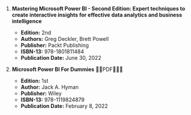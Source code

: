 1. **Mastering Microsoft Power BI - Second Edition: Expert techniques to create interactive insights for effective data analytics and business intelligence**
   - **Edition:** 2nd
   - **Authors:** Greg Deckler, Brett Powell
   - **Publisher:** Packt Publishing
   - **ISBN-13:** 978-1801811484
   - **Publication Date:** June 30, 2022

2. **Microsoft Power BI For Dummies** 🚨🚨PDF🚨🚨🚨
   - **Edition:** 1st
   - **Author:** Jack A. Hyman
   - **Publisher:** Wiley
   - **ISBN-13:** 978-1119824879
   - **Publication Date:** February 8, 2022
